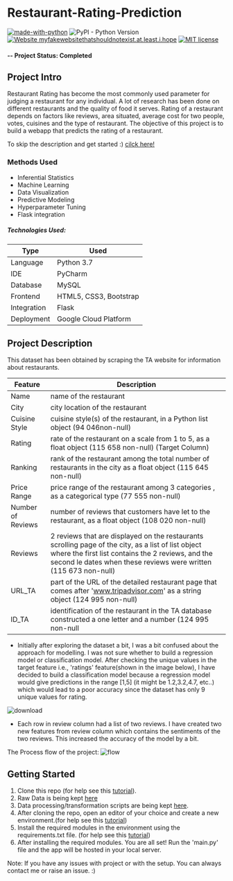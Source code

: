 # Restaurant-Rating-Prediction
[![made-with-python](https://img.shields.io/badge/Made%20with-Python-1f425f.svg)](https://www.python.org/)
![PyPI - Python Version](https://img.shields.io/pypi/pyversions/flask)
[![Website myfakewebsitethatshouldnotexist.at.least.i.hope](https://img.shields.io/website-up-down-green-red/http/myfakewebsitethatshouldnotexist.at.least.i.hope.svg)](https://www.google.com/url?q=https%3A%2F%2Fta-restaurant-ratings.el.r.appspot.com)
[![MIT license](https://img.shields.io/badge/License-MIT-blue.svg)](https://lbesson.mit-license.org/)


#### -- Project Status: Completed

## Project Intro
Restaurant Rating has become the most commonly used parameter for judging a restaurant for any individual. A lot of research has been done on different restaurants and the quality of food it serves. Rating of a restaurant depends on factors like reviews, area situated, average cost for two people, votes, cuisines and the type of restaurant. The objective of this project is to build a webapp that predicts the rating of a restaurant. 

To skip the description and get started :) [cilck here!](https://github.com/Vaishnavi-ambati/Restaurant-Rating-Prediction/blob/master/README.md#getting-started)

### Methods Used
* Inferential Statistics
* Machine Learning
* Data Visualization
* Predictive Modeling
* Hyperparameter Tuning
* Flask integration

##### Technologies Used:
Type | Used
--- | --- 
Language | Python 3.7
IDE |	PyCharm
Database	|MySQL
Frontend	| HTML5, CSS3, Bootstrap
Integration	| Flask
Deployment |	Google Cloud Platform


## Project Description

This dataset has been obtained by scraping the TA website for information about restaurants.

Feature	| Description
--- | ---
Name |	name of the restaurant
City  |	city location of the restaurant
Cuisine Style |	cuisine style(s) of the restaurant, in a Python list object (94 046non-null)
Rating |	rate of the restaurant on a scale from 1 to 5, as a float object (115 658 non-null)    (Target Column)
Ranking	| rank of the restaurant among the total number of restaurants in the city as a float object (115 645 non-null)
Price Range	| price range of the restaurant among 3 categories , as a categorical type (77 555 non-null)
Number of Reviews |	number of reviews that customers have let to the restaurant, as a float object (108 020 non-null)
Reviews |	2 reviews that are displayed on the restaurants scrolling page of the city, as a list of list object where the first list contains the 2 reviews, and the second le dates when these reviews were written (115 673 non-null)
URL_TA	| part of the URL of the detailed restaurant page that comes after 'www.tripadvisor.com' as a string object (124 995 non-null)
ID_TA	| identification of the restaurant in the TA database constructed a one letter and a number (124 995 non-null


* Initially after exploring the dataset a bit, I was a bit confused about the approach for modelling. I was not sure whether to build a regression model or classification model. After checking the unique values in the target feature i.e., 'ratings' feature(shown in the image below), I have decided to build a classification model because a regression model would give predictions in the range [1,5] (it might be 1.2,3.2,4.7, etc..) which would lead to a poor accuracy since the dataset has only 9 unique values for rating. 

![download](https://user-images.githubusercontent.com/50202237/89147835-8a83ba00-d575-11ea-9a0a-326e4e3308e1.png)

* Each row in review column had a list of two reviews. I have created two new features from review column which contains the sentiments of the two reviews. This increased the accuracy of the model by a bit.

The Process flow of the project:
![flow](https://user-images.githubusercontent.com/50202237/84906666-e088c500-b0cf-11ea-99eb-8ae5e366254e.png)


## Getting Started

1. Clone this repo (for help see this [tutorial](https://help.github.com/articles/cloning-a-repository/)).
2. Raw Data is being kept [here](https://drive.google.com/file/d/11CzX343F9wXlF2-UwmFE4HbHw0CbnlPD/view?usp=sharing)
3. Data processing/transformation scripts are being kept [here](https://github.com/Vaishnavi-ambati/Restaurant-Rating-Prediction/tree/master/Modules).
4. After cloning the repo, open an editor of your choice and create a new environment.(for help see this [tutorial](https://realpython.com/lessons/creating-virtual-environment/))
5. Install the required modules in the environment using the requirements.txt file. (for help see this [tutorial](https://note.nkmk.me/en/python-pip-install-requirements/))
6. After installing the required modules. You are all set! Run the 'main.py' file and the app will be hosted in your local server.

Note: If you have any issues with project or with the setup. You can always contact me or raise an issue. :)
